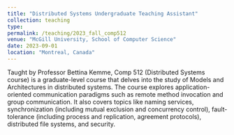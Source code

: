 ```yaml
---
title: "Distributed Systems Undergraduate Teaching Assistant"
collection: teaching
type:
permalink: /teaching/2023_fall_comp512
venue: "McGill University, School of Computer Science"
date: 2023-09-01
location: "Montreal, Canada"
---
```


Taught by Professor Bettina Kemme, Comp 512 (Distributed Systems course) is a graduate-level course that delves into the study of Models and Architectures in distributed systems. The course explores application-oriented communication paradigms such as remote method invocation and group communication. It also covers topics like naming services, synchronization (including mutual exclusion and concurrency control), fault-tolerance (including process and replication, agreement protocols), distributed file systems, and security.